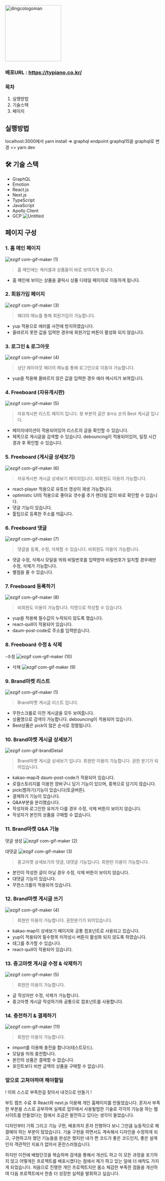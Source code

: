 <img width="181" alt="dingcologoman" src="https://user-images.githubusercontent.com/100761993/183570217-bf40dc41-dc3c-44a0-ab00-f298b256edd6.png">


### 배포URL : https://typiano.co.kr/

### 목차
1. 실행방법
2. 기술스택
3. 페이지 

## 실행방법
localhost:3000에서 yarn install => graphql endpoint graphql15을 graphql로 변경 => yarn dev

## 🛠 기술 스택

- GraphQL
- Emotion
- React.js
- Next.js
- TypeScript
- JavaScript
- Apollo Client
- GCP
![Untitled](https://user-images.githubusercontent.com/100761993/183465608-b679c727-58a8-4592-8a5b-dc690c92c8dc.jpg)

## 페이지 구성

### 1. 홈 메인 페이지


![ezgif com-gif-maker (1)](https://user-images.githubusercontent.com/100761993/188081262-b5eea7e6-6f58-4f64-b15d-e1c3aa00bd4e.gif)


> 홈 메인에는 케러셀과 상품들이 바로 보여지게 됩니다.
- 홈 메인에 보이는 상품을 클릭시 상품 디테일 페이지로 이동하게 됩니다.

### 2. 회원가입 페이지

![ezgif com-gif-maker (3)](https://user-images.githubusercontent.com/100761993/188083176-8bae712c-0d65-4d51-b0cb-0ce0291297b6.gif)


> 헤더의 메뉴를 통해 회원가입이 가능합니다.
- yup 적용으로 에러를 사전에 방지하였습니다. 
- 올바르지 못한 값을 입력한 경우에 회원가입 버튼이 활성화 되지 않습니다.

### 3. 로그인 & 로그아웃

![ezgif com-gif-maker (4)](https://user-images.githubusercontent.com/100761993/188083616-5386cca9-3bb0-47b2-95d2-5f79955849e5.gif)

> 상단 레이아웃 헤더의 메뉴를 통해 로그인으로 이동이 가능합니다.
- yup을 적용해 올바르지 않은 값을 입력한 경우 에러 메시지가 보여집니다.

### 4. Freeboard (자유게시판)

![ezgif com-gif-maker (5)](https://user-images.githubusercontent.com/100761993/188084216-3b31e691-f1ba-4f83-ad29-fd83003fc9e5.gif)

> 자유게시판 리스트 페이지 입니다.
> 윗 부분의 글은 `좋아요` 순의 Best 게시글 입니다.
- 페이지네이션이 적용되어있어 리스트의 글을 확인할 수 있습니다.
- 제목으로 게시글을 검색할 수 있습니다. debouncing이 적용되어있어, 일정 시간 경과 후 확인할 수 있습니다.


### 5. Freeboard (게시글 상세보기)

![ezgif com-gif-maker (6)](https://user-images.githubusercontent.com/100761993/188084560-06a95d79-1b65-4d93-976e-17b535d804fa.gif)

> 자유게시판 게시글  상세보기 페이지입니다. 
> 비회원도 이용이 가능합니다. 
- react-player 적용으로 유튜브 영상이 재생 가능합니다.
- optimistic UI의 적용으로 좋아요 갯수를 추가 렌더링 없이 바로 확인할 수 있습니다.
- 댓글 기능이 있습니다.
- 툴팁으로 등록한 주소를 띄웁니다.

### 6. Freeboard 댓글

![ezgif com-gif-maker (7)](https://user-images.githubusercontent.com/100761993/188084941-f2932ac8-892e-47f3-9588-d02e11a6dafe.gif)

> 댓글을 등록, 수정, 삭제할 수 있습니다.
> 비회원도 이용이 가능합니다.
- 댓글 수정, 삭제시 모달을 띄워 비밀번호를 입력받아 비밀번호가 일치할 경우에만 수정, 삭제가 가능합니다.
- 별점을 줄 수 있습니다.

### 7. Freeboard 등록하기

![ezgif com-gif-maker (8)](https://user-images.githubusercontent.com/100761993/188086016-638e444d-9034-4c54-a937-92e18a24ce31.gif)

> 비회원도 이용이 가능합니다.
> 익명으로 작성할 수 있습니다.
- yup을 적용해 필수값이 누락되지 않도록 했습니다.
- react-quill이 적용되어 있습니다.
- daum-post-code로 주소를 입력받습니다.

### 8. Freeboard 수정 & 삭제

-수정
![ezgif com-gif-maker (10)](https://user-images.githubusercontent.com/100761993/188086741-a190133d-227f-46c7-b665-a7fb59e15131.gif)

- 삭제
![ezgif com-gif-maker (9)](https://user-images.githubusercontent.com/100761993/188086509-ae69a42b-8de9-47c3-8772-697bbc824a53.gif)



### 9. Brand마켓 리스트

![ezgif com-gif-maker (1)](https://user-images.githubusercontent.com/100761993/183452820-0e133511-7b7a-441b-850a-050f7e8a6938.gif)


> Brand마켓 게시글 리스트 입니다.
- 무한스크롤로 이전 게시글을 모두 보여줍니다.
- 상품명으로 검색이 가능합니다. debouncing이 적용되어 있습니다.
- Best상품은  pick이 많은 순서로 정렬됩니다.

### 10. Brand마켓 게시글 상세보기

![ezgif com-gif-brandDetail](https://user-images.githubusercontent.com/100761993/183449985-6a3ba9cb-b6f8-4a53-88c1-e1b725cb1433.gif)


> Brand마켓 게시글 상세보기 입니다.
> 회원만 이용이 가능합니다. 권한 분기가 되어있습니다.
- kakao-map과 daum-post-code가 적용되어 있습니다.
- 로컬스토리지를 이용한 장바구니 담기 기능이 있으며, 중복으로 담기지 않습니다.
- pick(찜하기)기능이 있습니다(토글버튼).
- 결제하기 기능이 있습니다.
- Q&A부분을 분리했습니다.
- 작성자와 로그인한 유저가 다를 경우 수정, 삭제 버튼이 보이지 않습니다.
- 작성자가 본인의 상품을 구매할 수 없습니다.

### 11. Brand마켓 Q&A 기능
댓글 생성
 ![ezgif com-gif-maker (2)](https://user-images.githubusercontent.com/100761993/183453663-c277a33f-ea29-4f17-92a0-adf6f74fa894.gif)
  
  
  대댓글 
 ![ezgif com-gif-maker (3)](https://user-images.githubusercontent.com/100761993/183453848-e44e6bd3-3bbd-4669-a64a-72044f30ea4a.gif)


> 중고마켓 상세보기의 댓글, 대댓글 기능입니다.
> 회원만 이용이 가능합니다.
- 본인이 작성한 글이 아닐 경우 수정, 삭제 버튼이 보이지 않습니다.
- 대댓글 기능이 있습니다.
- 무한스크롤이 적용되어 있습니다.

### 12. Brand마켓 게시글 쓰기
![ezgif com-gif-maker (4)](https://user-images.githubusercontent.com/100761993/183454971-17d52fc6-e0f7-4644-853f-d68926dae29a.gif)

  
> 회원만 이용이 가능합니다. 권한분기가 되어있습니다.
- kakao-map이 상세보기 페이지와 공통 컴포넌트로 사용되고 있습니다.
- yup이 적용되어 필수항목 미작성시 버튼이 활성화 되지 않도록 하였습니다.
- 태그를 추가할 수 있습니다.
- react-quill이 적용되어 있습니다.

### 13. 중고마켓 게시글 수정 & 삭제하기

![ezgif com-gif-maker (5)](https://user-images.githubusercontent.com/100761993/183455391-d1f09868-c052-47de-bb65-7feea498047e.gif)

> 회원만 이용이 가능합니다.
- 글 작성자만 수정, 삭제가 가능합니다.
- 중고마켓 게시글 작성하기와 공통으로 컴포넌트를 사용합니다.

### 14. 충전하기 & 결제하기

![ezgif com-gif-maker (11)](https://user-images.githubusercontent.com/100761993/188087768-92b25289-fe00-4a32-a733-adf44c3fe270.gif)


> 회원만 이용이 가능합니다.
- import를 이용해 충전을 합니다(테스트모드).
- 모달을 띄워 충전합니다.
- 본인의 상품은 결제할 수 없습니다.
- 포인트보다 비싼 금액의 상품을 구매할 수 없습니다.

### 앞으로 고쳐야하며 해야할일

! 이외 스스로 부족한걸 찾아서 내것으로 만들기 !

부트 캠프 수료 후 React와 next.js 이용해 개인 홈페이지를 만들었습니다.  혼자서 부족한 부분을 스스로 공부하며 실제로 업무에서 사용될법한 기술로 각각의 기능을 하는 웹사이트를 만들었다는 점에서 조금은 발전하고 있다는 생각이 들었습니다.

디자인부터 기획 그리고 기능 구현, 배포까지 혼자 진행하다 보니 그만큼 능동적으로 해결해야 하는 부분이 많았습니다. 기술 구현을 하면서도 계속해서 디자인을 수정하게 되고, 구현하고자 했던 기능들을 완성은 했지만 내가 짠 코드가 좋은 코드인지, 좋은 설계인지 객관적인 지표가 없어서 혼란스러웠습니다.

하지만 이전에 배웠던것을 복습하며 검색을 통해서 개선도 하고 이 모든 과정을 포기하지 않고 어떻게든 프로젝트를 배포시켰다는 점에서 제가 하고 있는 일에 더 애착도 가지게 되었습니다. 처음으로 진행한 개인 프로젝트지만 몸소 체감한 부족한 점들을 개선하여 다음 프로젝트에서 한층 더 성장한 실력을 발휘하고 싶습니다.

